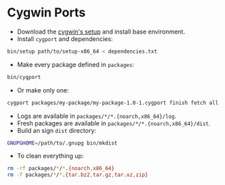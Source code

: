 # Cygwin Ports

* Download the [cygwin's setup](https://cygwin.com/install.html) and install base environment.
* Install `cygport` and dependencies:

```sh
bin/setup path/to/setup-x86_64 < dependencies.txt
```

* Make every package defined in `packages`:

```sh
bin/cygport
```

* Or make only one:

```sh
cygport packages/my-package/my-package-1.0-1.cygport finish fetch all
```

* Logs are available in `packages/*/*.{noarch,x86_64}/log`.
* Fresh packages are available in `packages/*/*.{noarch,x86_64}/dist`.
* Build an sign `dist` directory:

```sh
GNUPGHOME=/path/to/.gnupg bin/mkdist
```

* To clean everything up:

```sh
rm -rf packages/*/*.{noarch,x86_64}
rm -f packages/*/*.{tar.bz2,tar.gz,tar.xz,zip}
```
